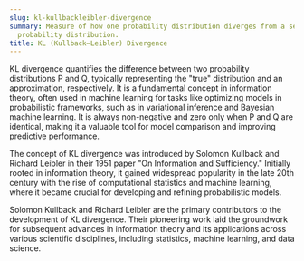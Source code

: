 ```yaml
---
slug: kl-kullbackleibler-divergence
summary: Measure of how one probability distribution diverges from a second, reference
  probability distribution.
title: KL (Kullback–Leibler) Divergence
---
```


KL divergence quantifies the difference between two probability distributions P and Q, typically representing the "true" distribution and an approximation, respectively. It is a fundamental concept in information theory, often used in machine learning for tasks like optimizing models in probabilistic frameworks, such as in variational inference and Bayesian machine learning. It is always non-negative and zero only when P and Q are identical, making it a valuable tool for model comparison and improving predictive performance.

The concept of KL divergence was introduced by Solomon Kullback and Richard Leibler in their 1951 paper "On Information and Sufficiency." Initially rooted in information theory, it gained widespread popularity in the late 20th century with the rise of computational statistics and machine learning, where it became crucial for developing and refining probabilistic models.

Solomon Kullback and Richard Leibler are the primary contributors to the development of KL divergence. Their pioneering work laid the groundwork for subsequent advances in information theory and its applications across various scientific disciplines, including statistics, machine learning, and data science.